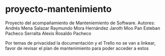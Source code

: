 # proyecto-mantenimiento

Proyecto del acompañamiento de Manteniemiento de Software.
Autores:
Andrés Mena Salazar
Raymundo Mora Hernández
Jaroth Moo Pan
Esteban Pacheco Serralta
Alexis Rosaldo Pacheco

Por temas de privacidad la documentación y el Trello no se van a linkear, favor de revisar el plan de mantenimiento para poder acceder a estos
